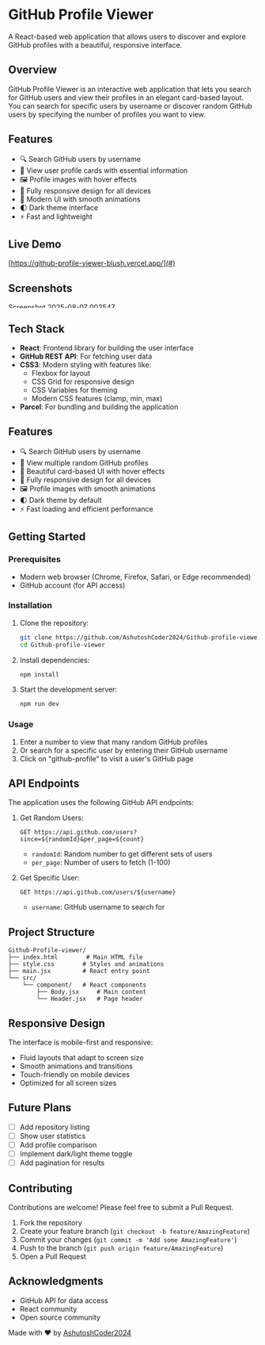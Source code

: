 # GitHub Profile Viewer

A React-based web application that allows users to discover and explore GitHub profiles with a beautiful, responsive interface.

## Overview

GitHub Profile Viewer is an interactive web application that lets you search for GitHub users and view their profiles in an elegant card-based layout. You can search for specific users by username or discover random GitHub users by specifying the number of profiles you want to view.

## Features

- 🔍 Search GitHub users by username
- 👤 View user profile cards with essential information
- 🖼️ Profile images with hover effects
- 📱 Fully responsive design for all devices
- 🎨 Modern UI with smooth animations
- 🌓 Dark theme interface
- ⚡ Fast and lightweight

## Live Demo

[https://github-profile-viewer-blush.vercel.app/](#) <!-- Add your live demo link here -->

## Screenshots
<img width="1600" height="10" alt="Screenshot 2025-08-07 003547" src="https://github.com/user-attachments/assets/a3d41557-3327-4fef-9ee9-4fa42326ab25" />




## Tech Stack

- **React**: Frontend library for building the user interface
- **GitHub REST API**: For fetching user data
- **CSS3**: Modern styling with features like:
  - Flexbox for layout
  - CSS Grid for responsive design
  - CSS Variables for theming
  - Modern CSS features (clamp, min, max)
- **Parcel**: For bundling and building the application

## Features

- 🔍 Search GitHub users by username
- 👥 View multiple random GitHub profiles
- 🎨 Beautiful card-based UI with hover effects
- 📱 Fully responsive design for all devices
- 🖼️ Profile images with smooth animations
- 🌓 Dark theme by default
- ⚡ Fast loading and efficient performance

## Getting Started

### Prerequisites

- Modern web browser (Chrome, Firefox, Safari, or Edge recommended)
- GitHub account (for API access)

### Installation

1. Clone the repository:
   ```bash
   git clone https://github.com/AshutoshCoder2024/Github-profile-viewer.git
   cd Github-profile-viewer
   ```

2. Install dependencies:
   ```bash
   npm install
   ```

3. Start the development server:
   ```bash
   npm run dev
   ```

### Usage

1. Enter a number to view that many random GitHub profiles
2. Or search for a specific user by entering their GitHub username
3. Click on "github-profile" to visit a user's GitHub page

## API Endpoints

The application uses the following GitHub API endpoints:

1. Get Random Users:
   ```
   GET https://api.github.com/users?since=${randomId}&per_page=${count}
   ```
   - `randomId`: Random number to get different sets of users
   - `per_page`: Number of users to fetch (1-100)

2. Get Specific User:
   ```
   GET https://api.github.com/users/${username}
   ```
   - `username`: GitHub username to search for

## Project Structure

```
Github-Profile-viewer/
├── index.html        # Main HTML file
├── style.css        # Styles and animations
├── main.jsx         # React entry point
└── src/
    └── component/   # React components
        ├── Body.jsx     # Main content
        └── Header.jsx   # Page header
```

## Responsive Design

The interface is mobile-first and responsive:

- Fluid layouts that adapt to screen size
- Smooth animations and transitions
- Touch-friendly on mobile devices
- Optimized for all screen sizes

## Future Plans

- [ ] Add repository listing
- [ ] Show user statistics
- [ ] Add profile comparison
- [ ] Implement dark/light theme toggle
- [ ] Add pagination for results 

## Contributing

Contributions are welcome! Please feel free to submit a Pull Request.

1. Fork the repository
2. Create your feature branch (`git checkout -b feature/AmazingFeature`)
3. Commit your changes (`git commit -m 'Add some AmazingFeature'`)
4. Push to the branch (`git push origin feature/AmazingFeature`)
5. Open a Pull Request



## Acknowledgments

- GitHub API for data access
- React community
- Open source community

Made with ❤️ by [AshutoshCoder2024](https://github.com/AshutoshCoder2024)
